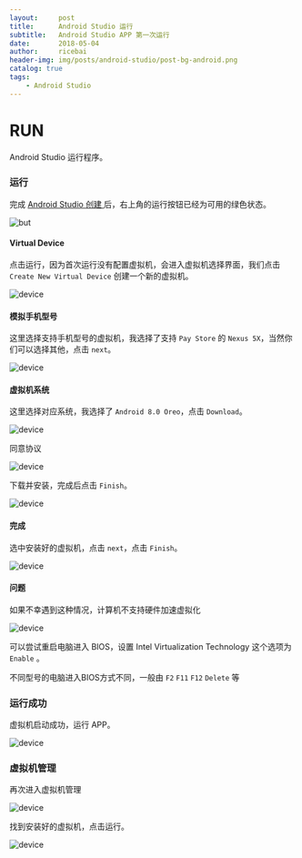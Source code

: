 ```yaml
---
layout:     post
title:      Android Studio 运行
subtitle:   Android Studio APP 第一次运行
date:       2018-05-04
author:     ricebai
header-img: img/posts/android-studio/post-bg-android.png
catalog: true
tags:
    - Android Studio
---
```


# RUN

Android Studio 运行程序。

### 运行

完成 [Android Studio 创建 ](https://ricebai.github.io/2018/05/03/android-studio-create) 后，右上角的运行按钮已经为可用的绿色状态。

![but](https://ricebai.github.io/img/posts/android-studio-run/but.jpg)

#### Virtual Device

点击运行，因为首次运行没有配置虚拟机，会进入虚拟机选择界面，我们点击 `Create New Virtual Device` 创建一个新的虚拟机。

![device](https://ricebai.github.io/img/posts/android-studio-run/device.jpg)

#### 模拟手机型号

这里选择支持手机型号的虚拟机，我选择了支持 `Pay Store` 的 `Nexus 5X`，当然你们可以选择其他，点击 `next`。

![device](https://ricebai.github.io/img/posts/android-studio-run/device1.jpg)

#### 虚拟机系统

这里选择对应系统，我选择了 `Android 8.0 Oreo`，点击 `Download`。

![device](https://ricebai.github.io/img/posts/android-studio-run/device2.jpg)

同意协议

![device](https://ricebai.github.io/img/posts/android-studio-run/device3.jpg)

下载并安装，完成后点击 `Finish`。

![device](https://ricebai.github.io/img/posts/android-studio-run/device4.jpg)

#### 完成

选中安装好的虚拟机，点击 `next`，点击 `Finish`。

![device](https://ricebai.github.io/img/posts/android-studio-run/device5.jpg)

#### 问题

如果不幸遇到这种情况，计算机不支持硬件加速虚拟化

![device](https://ricebai.github.io/img/posts/android-studio-run/device7.jpg)

可以尝试重启电脑进入 BIOS，设置 Intel  Virtualization Technology 这个选项为 `Enable` 。

不同型号的电脑进入BIOS方式不同，一般由  `F2`  `F11`  `F12`  `Delete` 等

### 运行成功

虚拟机启动成功，运行 APP。

![device](https://ricebai.github.io/img/posts/android-studio-run/run.jpg)

### 虚拟机管理

再次进入虚拟机管理

![device](https://ricebai.github.io/img/posts/android-studio-run/device8.jpg)

找到安装好的虚拟机，点击运行。

![device](https://ricebai.github.io/img/posts/android-studio-run/device9.jpg)
